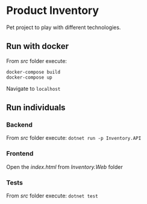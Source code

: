 # Product Inventory ##

Pet project to play with different technologies.

## Run with docker

From <em>src</em> folder execute: 
```
docker-compose build
docker-compose up
```

Navigate to `localhost`

## Run individuals
### Backend

From <em>src</em> folder execute: `dotnet run -p Inventory.API`

### Frontend

Open the <em>index.html</em> from <em>Inventory.Web</em> folder

### Tests

From <em>src</em> folder execute: `dotnet test`

